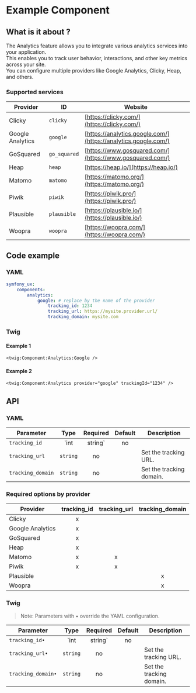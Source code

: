 # Example Component



## What is it about ?

The Analytics feature allows you to integrate various analytics services into your application.  
This enables you to track user behavior, interactions, and other key metrics across your site.  
You can configure multiple providers like Google Analytics, Clicky, Heap, and others.

### Supported services

| Provider | ID | Website | 
|-|-|-|
| Clicky | `clicky` | [https://clicky.com/](https://clicky.com/) | 
| Google Analytics | `google` | [https://analytics.google.com/](https://analytics.google.com/) | 
| GoSquared | `go_squared` | [https://www.gosquared.com/](https://www.gosquared.com/) | 
| Heap | `heap` | [https://heap.io/](https://heap.io/) | 
| Matomo | `matomo` | [https://matomo.org/](https://matomo.org/) | 
| Piwik | `piwik` | [https://piwik.pro/](https://piwik.pro/) | 
| Plausible | `plausible` | [https://plausible.io/](https://plausible.io/) | 
| Woopra | `woopra` | [https://woopra.com/](https://woopra.com/) | 



## Code example

<!-- tabs:start -->
### **YAML**

```yaml
symfony_ux:
    components:
        analytics: 
            google: # replace by the name of the provider
                tracking_id: 1234
                tracking_url: https://mysite.provider.url/
                tracking_domain: mysite.com
```

### **Twig**

#### Example 1

```twig
<twig:Component:Analytics:Google />
``` 

#### Example 2

```twig 
<twig:Component:Analytics provider="google" trackingId="1234" />
```
<!-- tabs:end -->


## API

<!-- tabs:start -->
### **YAML**

| Parameter | Type | Required | Default | Description |
|-|:-:|:-:|:-:|-|
| `tracking_id` | `int|string` | no |  | Set the tracking ID. |
| `tracking_url` | `string` | no |  | Set the tracking URL. |
| `tracking_domain` | `string` | no |  | Set the tracking domain. |

### Required options by provider

| Provider | tracking_id | tracking_url | tracking_domain | 
|-|:-:|:-:|:-:|
| Clicky | x |  |  | 
| Google Analytics | x |  |  | 
| GoSquared | x |  |  | 
| Heap | x |  |  | 
| Matomo | x | x |  | 
| Piwik | x | x |  | 
| Plausible |  |  | x | 
| Woopra |  |  | x | 

### **Twig**
> Note: Parameters with • override the YAML configuration.

| Parameter | Type | Required | Default | Description |
|-|:-:|:-:|:-:|-|
| `tracking_id•` | `int|string` | no |  | Set the tracking ID. |
| `tracking_url•` | `string` | no |  | Set the tracking URL. |
| `tracking_domain•` | `string` | no |  | Set the tracking domain. |

<!-- tabs:end -->
